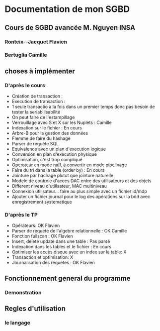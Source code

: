 # Documentation de mon SGBD
## Cours de SGBD avancée M. Nguyen INSA
### Ronteix--Jacquet Flavien
### Bertuglia Camille

## choses à implémenter
### D'après le cours
- Création de transaction :
- Execution de transaction :
- 1 seule transactio à la fois dans un premier temps donc pas besoin de tester la seriabilisabilité
- On peut faire de l'estampillage
- Verrouillage avec S et X sur les Nuplets : Camille
- Indexation sur le fichier : En cours
- Arbre-B pour la gestion des données
- Flemme de faire du hashage
- Parser de requête SQL
- Equivalence avec un plan d'execution logique
- Conversion en plan d'execution physique
- Optimisation, c'est trop compliqué
- Operateur en mode naïf, à convertir en mode pipelinage
- Faire du tri dans la table (order by) : En cours
- Jointure par hachage plutot que jointure naturelle
- Modele de controle d'acces DAC entre des utilisateurs et des objets
- Different niveau d'utilisateur, MAC multiniveau
- Connexion utilisateur... faire au plus simple avec un fichier id/mdp
- Ajouter un fichier journal pour le log des opérations sur la bdd avec enregistrement systematique

### D'après le TP
- Opérateurs: OK Flavien
- Parser de requete de l'algebre relationnelle : OK Camille
- Fonction fullscan : OK Flavien
- Insert, delete update dans une table : Pas parsé
- Indexation dans les tables et le fichier : En cours
- Optimiser les accès disque avec un index sur la table: X
- Transaction et optimisation: X
- Journalisation des requetes : OK Flavien




## Fonctionnement general du programme
### Demonstration


## Regles d'utilisation
### le langage

